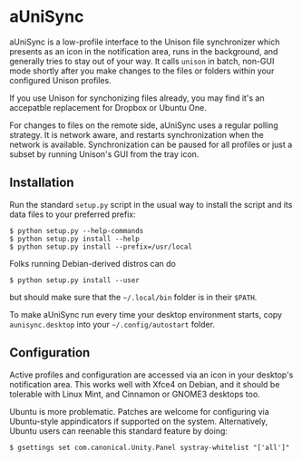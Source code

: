 aUniSync
========

aUniSync is a low-profile interface to the Unison file synchronizer which presents as an icon in the notification area, runs in the background, and generally tries to stay out of your way.  It calls `unison` in batch, non-GUI mode shortly after you make changes to the files or folders within your configured Unison profiles.

If you use Unison for synchonizing files already, you may find it's an accepatble replacement for Dropbox or Ubuntu One.

For changes to files on the remote side, aUniSync uses a regular polling strategy.  It is network aware, and restarts synchronization when the network is available.  Synchronization can be paused for all profiles or just a subset by running Unison's GUI from the tray icon.

Installation
------------

Run the standard `setup.py` script in the usual way to install the script and its data files to your preferred prefix:

    $ python setup.py --help-commands
    $ python setup.py install --help
    $ python setup.py install --prefix=/usr/local

Folks running Debian-derived distros can do

    $ python setup.py install --user

but should make sure that the `~/.local/bin` folder is in their `$PATH`.

To make aUniSync run every time your desktop environment starts, copy `aunisync.desktop` into your `~/.config/autostart` folder.

Configuration
-------------

Active profiles and configuration are accessed via an icon in your desktop's notification area. This works well with Xfce4 on Debian, and it should be tolerable with Linux Mint, and Cinnamon or GNOME3 desktops too.

Ubuntu is more problematic. Patches are welcome for configuring via Ubuntu-style appindicators if supported on the system. Alternatively, Ubuntu users can reenable this standard feature by doing:

    $ gsettings set com.canonical.Unity.Panel systray-whitelist "['all']"

